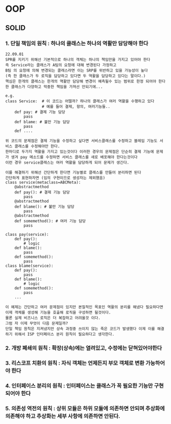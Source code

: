 # OOP
##	SOLID 
###  1. 단일 책임의 원칙 : 하나의 클래스는 하나의 역활만 담당해야 한다 
    22.09.01
    SPR를 지키기 위해선 기본적으로 하나의 객체는 하나의 책임만을 가지고 있어야 한다 
    즉 Service라는 클래스가 A팀의 요청에 대해 변경된다 가정하고 
    B팀 의 요청에 의해 변경되는 클래스라면 이는 SRP를 위반하고 있을 가능성이 높다 
    (즉 한 클래스가 두 로직을 담당하고 있다면 두 역활을 담당하고 있다는 말이다.)
    핵심은 한개의 클래스는 한개의 역활만 담당해 변경이 예측될수 있는 범위로 한정 되어야 한다
    한 클래스가 다양하고 막중한 책임을 가져선 안되기에... 
    
    e.g. 
    class Service:  # 이 코드는 어떨까? 하나의 클래스가 여러 역활을 수행하고 있다
                    # 예를 들어 결제, 항의, 여러기능들..
        def pay: # 결제 기능 담당
            pass
        def blame: # 불만 기능 담당
            pass
        def ....

    위 코드의 문제점은 결제 기능을 수정하고 싶다면 서비스클래스를 수정하고 블레임 기능도 서비스 클래스를 수정해야만 한다. 
    한마디로 두가지 역활을 가지고 있는것이다 이러한 경우의 문제점은 단순히 결제 기능에 문제가 생겨 pay 메소드를 수정하면 서비스 클래스를 새로 배포해야 한다는것이다 
    이런 경우 service클래스는 여러 역활을 담당하게 되어 문제가 생긴다.

    이를 해결하기 위해선 간단하게 한다면 기능별로 클래스를 만들어 분리하면 된다
    간단하게 표현하자면 (임의 구현이므로 생성자는 제외했음)
    class service(metaclass=ABCMeta):
        @abstractmethod
        def pay(): # 결제 기능 담당
            pass
        @abstractmethod
        def blame(): # 불만 기능 담당
            pass
        @abstractmethod
        def somemethod(): # 여러 기능 담당
            pass
    
    class pay(service):
        def pay():
            # logic 
        def blame():
            pass
        def somemethod():
            pass
    class blame(service):
        def pay():
            pass
        def blame():
            # logic
        def somemethod():
            pass    
        ...

    이 예제는 간단하고 여러 문제점이 있지만 본질적인 목표인 역활의 분리를 해냈다 필요하다면 이제 객체를 생성해 기능을 호출해 로직을 구성하면 될것이다. 
    물론 실제 비즈니스 로직은 더 복잡하고 어려울것 이다.
    그럼 자 이제 무엇이 다음 문제일까? 
    단일 책임 원칙은 지켜냈지만 상속 과정중 쓰이지 않는 죽은 코드가 발생했다 이제 이를 해결 하기 위해서 ISP 인터페이스 분리 원칙이 필요하다고 생각한다.
    
		 	

###	2. 개방 폐쇄의 원칙 : 확장(상속)에는 열려있고, 수정에는 닫혀있어야한다
###	3. 리스코프 치환의 원칙 : 자식 객체는 언제든지 부모 객체로 변환 가능하어야 한다 
###	4. 인터페이스 분리의 원칙 : 인터페이스는 클래스가 꼭 필요한 기능만 구현되어야 한다
###	5. 의존성 역전의 원칙 : 상위 모듈은 하위 모듈에 의존하면 안되며 추상화에 의존해야 하고 추상화는 세부    사항에 의존하면 안된다.